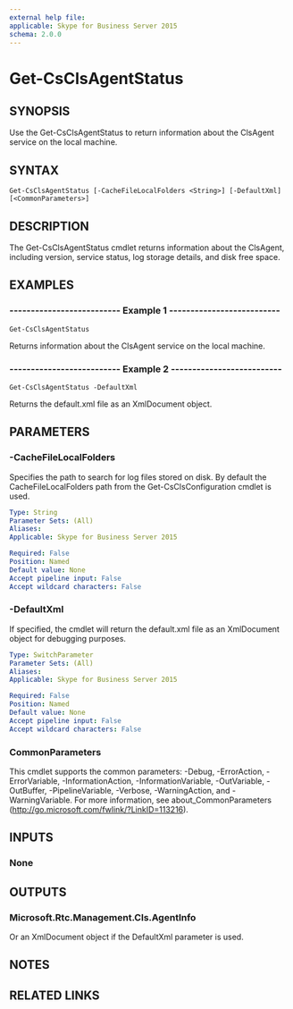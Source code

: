 ```yaml
---
external help file: 
applicable: Skype for Business Server 2015
schema: 2.0.0
---
```


# Get-CsClsAgentStatus

## SYNOPSIS
Use the Get-CsClsAgentStatus to return information about the ClsAgent service on the local machine.

## SYNTAX

```
Get-CsClsAgentStatus [-CacheFileLocalFolders <String>] [-DefaultXml] [<CommonParameters>]
```

## DESCRIPTION
The Get-CsClsAgentStatus cmdlet returns information about the ClsAgent, including version, service status, log storage details, and disk free space.

## EXAMPLES

### -------------------------- Example 1 --------------------------
```
Get-CsClsAgentStatus
```

Returns information about the ClsAgent service on the local machine.



### -------------------------- Example 2 --------------------------
```
Get-CsClsAgentStatus -DefaultXml
```

Returns the default.xml file as an XmlDocument object.



## PARAMETERS

### -CacheFileLocalFolders
Specifies the path to search for log files stored on disk.
By default the CacheFileLocalFolders path from the Get-CsClsConfiguration cmdlet is used.

```yaml
Type: String
Parameter Sets: (All)
Aliases: 
Applicable: Skype for Business Server 2015

Required: False
Position: Named
Default value: None
Accept pipeline input: False
Accept wildcard characters: False
```

### -DefaultXml
If specified, the cmdlet will return the default.xml file as an XmlDocument object for debugging purposes.

```yaml
Type: SwitchParameter
Parameter Sets: (All)
Aliases: 
Applicable: Skype for Business Server 2015

Required: False
Position: Named
Default value: None
Accept pipeline input: False
Accept wildcard characters: False
```

### CommonParameters
This cmdlet supports the common parameters: -Debug, -ErrorAction, -ErrorVariable, -InformationAction, -InformationVariable, -OutVariable, -OutBuffer, -PipelineVariable, -Verbose, -WarningAction, and -WarningVariable. For more information, see about_CommonParameters (http://go.microsoft.com/fwlink/?LinkID=113216).


## INPUTS

### None


## OUTPUTS

### Microsoft.Rtc.Management.Cls.AgentInfo
Or an XmlDocument object if the DefaultXml parameter is used.


## NOTES


## RELATED LINKS